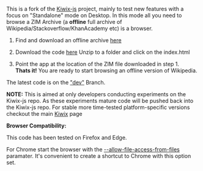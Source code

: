 This is a fork of the [Kiwix-js](https://github.com/kiwix/kiwix-js) project, mainly to test new features with a focus on "Standalone" mode on Desktop. In this mode all you need to browse a ZIM Archive (a **offline** full archive of Wikipedia/Stackoverflow/KhanAcademy etc) is a browser. 

1. Find and download an offline archive [here](http://download.kiwix.org/)

2. Download the code [here](https://github.com/sharun-s/kiwix-html5/archive/dev.zip)
Unzip to a folder and click on the index.html

3. Point the app at the location of the ZIM file downloaded in step 1.  
**Thats it!** You are ready to start browsing an offline version of Wikipedia.

The latest code is on the ["dev"](https://github.com/sharun-s/kiwix-html5/tree/dev) Branch. 

**NOTE:** This is aimed at only developers conducting experiments on the Kiwix-js repo. As these experiments mature code will be pushed back into the Kiwix-js repo. For stable more time-tested platform-specific versions checkout the main [Kiwix](https://github.com/kiwix) page       

**Browser Compatibility:**

This code has been tested on Firefox and Edge. 

For Chrome start the browser with the [--allow-file-access-from-files](https://stackoverflow.com/questions/18586921/how-to-launch-html-using-chrome-at-allow-file-access-from-files-mode) paramater. It's convenient to create a shortcut to Chrome with this option set.    
